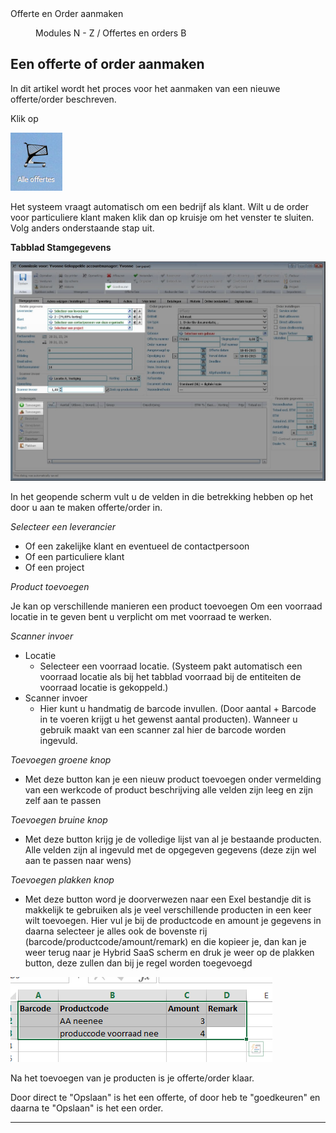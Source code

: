 <properties>
	<page>
		<title>Offerte en Order aanmaken</title>
		<description>Offerte en Order aanmaken</description>
	</page>
	<menu>
		<position>Modules  N - Z / Offertes en orders</position>
		<title>Offerte en Order aanmaken</title>
		<sort>B</sort>
	</menu>
</properties>

## Een offerte of order aanmaken ##

In dit artikel wordt het proces voor het aanmaken van een nieuwe offerte/order beschreven.

Klik op

![](images/map-alleoffertes.PNG) 

Het systeem vraagt automatisch om een bedrijf als klant. Wilt u de order voor particuliere klant maken klik dan op kruisje om het venster te sluiten. Volg anders onderstaande stap uit.

**Tabblad Stamgegevens**

![](images/offertes-aanmaken-stamgegevens-uitgelicht.jpg)

In het geopende scherm vult u de velden in die betrekking hebben op het door u aan te maken offerte/order in.

*Selecteer een leverancier*

- Of een zakelijke klant en eventueel de contactpersoon
- Of een particuliere klant
- Of een project

*Product toevoegen*

Je kan op verschillende manieren een product toevoegen
Om een voorraad locatie in te geven bent u verplicht om met voorraad te werken.
		
*Scanner invoer*

- Locatie
	- Selecteer een voorraad locatie. (Systeem pakt automatisch een voorraad locatie als bij het tabblad voorraad bij de entiteiten de voorraad locatie is gekoppeld.)
- Scanner invoer
	- Hier kunt u handmatig de barcode invullen. (Door aantal + Barcode in te voeren krijgt u het gewenst aantal producten). Wanneer u gebruik maakt van een scanner zal hier de barcode worden ingevuld.

*Toevoegen groene knop*

- Met deze button kan je een nieuw product toevoegen onder vermelding van een werkcode of product beschrijving alle velden zijn leeg en zijn zelf aan te passen 

*Toevoegen bruine knop*

- Met deze button krijg je de volledige lijst van al je bestaande producten. Alle velden zijn al ingevuld met de opgegeven gegevens (deze zijn wel aan te passen naar wens)

*Toevoegen plakken knop*

- Met deze button word je doorverwezen naar een Exel bestandje dit is makkelijk te gebruiken als je veel 
verschillende producten in een keer wilt toevoegen.
Hier vul je bij de productcode en amount je gegevens in daarna selecteer je alles ook de bovenste rij (barcode/productcode/amount/remark) en die kopieer je, dan kan je weer terug naar je Hybrid SaaS scherm en druk je weer op de plakken button, deze zullen dan bij je regel worden toegevoegd

![](images/toevoegen-plakken.PNG)

Na het toevoegen van je producten is je offerte/order klaar.

Door direct te "Opslaan" is het een offerte, of door heb te "goedkeuren" en daarna te "Opslaan" is het een order.

----------
